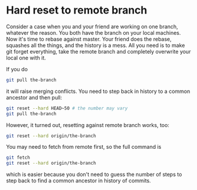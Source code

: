 # Hard reset to remote branch

Consider a case when you and your friend are working on one branch, whatever the
reason. You both have the branch on your local machines. Now it's time to rebase
against master. Your friend does the rebase, squashes all the things, and the
history is a mess. All you need is to make git forget everything, take the
remote branch and completely overwrite your local one with it.

If you do

```bash
git pull the-branch
```

it will raise merging conflicts. You need to step back in history to a common
ancestor and then pull:

```bash
git reset --hard HEAD~50 # the number may vary
git pull the-branch
```

However, it turned out, resetting against remote branch works, too:

```bash
git reset --hard origin/the-branch
```

You may need to fetch from remote first, so the full command is

```bash
git fetch
git reset --hard origin/the-branch
```

which is easier because you don't need to guess the number of steps to step back
to find a common ancestor in history of commits.
